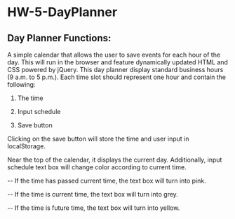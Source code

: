 # HW-5-DayPlanner
## Day Planner Functions:

A simple calendar that allows the user to save events for each hour of the day. This will run in the browser and feature dynamically updated HTML and CSS powered by jQuery. This day planner display standard business hours (9 a.m. to 5 p.m.). Each time slot should represent one hour and contain the following:

1. The time

2. Input schedule

3. Save button

Clicking on the save button will store the time and user input in localStorage. 

Near the top of the calendar, it displays the current day. Additionally, input schedule text box will change color according to current time. 

-- If the time has passed current time, the text box will turn into pink.

-- If the time is current time, the text box will turn into grey.

-- If the time is future time, the text box will turn into yellow.


